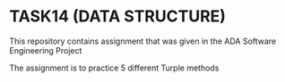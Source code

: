 # TASK14 (DATA STRUCTURE)

This repository contains assignment that was given in the ADA Software Engineering Project

The assignment is to practice 5 different Turple methods
